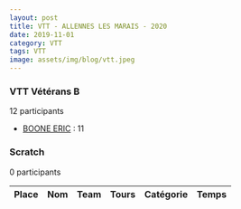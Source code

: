 ```yaml
---
layout: post
title: VTT - ALLENNES LES MARAIS - 2020
date: 2019-11-01
category: VTT
tags: VTT
image: assets/img/blog/vtt.jpeg
---
```


### VTT Vétérans B
12 participants
- [BOONE ERIC](https://teamspecializedlille.github.io/works/booneeric) : 11

### Scratch
0 participants

| Place | Nom | Team | Tours | Catégorie | Temps |
|---|---|---|---|---|---|
